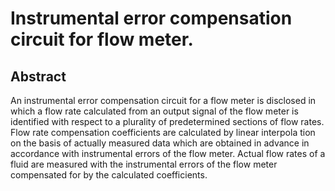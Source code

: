 # Instrumental error compensation circuit for flow meter.

## Abstract
An instrumental error compensation circuit for a flow meter is disclosed in which a flow rate calculated from an output signal of the flow meter is identified with respect to a plurality of predetermined sections of flow rates. Flow rate compensation coefficients are calculated by linear interpola tion on the basis of actually measured data which are obtained in advance in accordance with instrumental errors of the flow meter. Actual flow rates of a fluid are measured with the instrumental errors of the flow meter compensated for by the calculated coefficients.